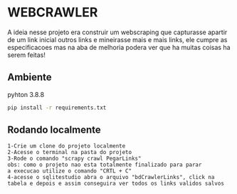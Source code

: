 # WEBCRAWLER

A ideia nesse projeto era construir um webscraping que capturasse apartir de um link inicial outros links e mineirasse
mais e mais links, ele cumpre as especificacoes mas na aba de melhoria podera ver que ha muitas coisas ha serem feitas!


## Ambiente
pyhton 3.8.8
```bash
pip install -r requirements.txt

```
## Rodando localmente
```
1-Crie um clone do projeto localmente
2-Acesse o terminal na pasta do projeto
3-Rode o comando "scrapy crawl PegarLinks"
obs: como o projeto nao esta totalmente finalizado para parar 
a execucao utilize o comando "CRTL + C"
4-acesse o sqlitestudio abra o arquivo "bdCrawlerLinks", click na
tabela e depois e assim conseguira ver todos os links validos salvos

